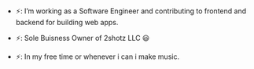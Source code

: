 - ⚡: I’m working as a Software Engineer and contributing to frontend and backend for building web apps.

- ⚡: Sole Buisness Owner of 2shotz LLC 😃

- ⚡: In my free time or whenever i can i make music.
